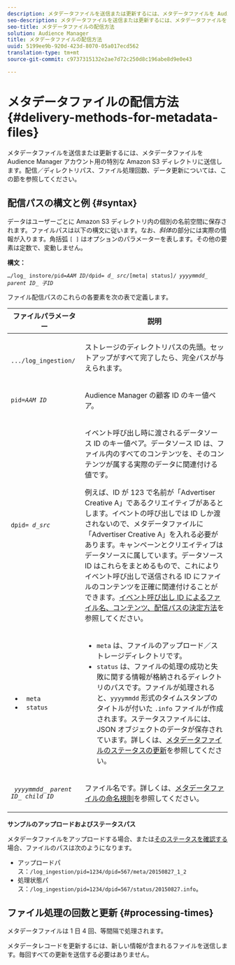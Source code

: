 ```yaml
---
description: メタデータファイルを送信または更新するには、メタデータファイルを Audience Manager アカウント用の特別な Amazon S3 ディレクトリに送信します。配信／ディレクトリパス、ファイル処理回数、データ更新については、この節を参照してください。
seo-description: メタデータファイルを送信または更新するには、メタデータファイルを Audience Manager アカウント用の特別な Amazon S3 ディレクトリに送信します。配信／ディレクトリパス、ファイル処理回数、データ更新については、この節を参照してください。
seo-title: メタデータファイルの配信方法
solution: Audience Manager
title: メタデータファイルの配信方法
uuid: 5199ee9b-920d-423d-8070-05a017ecd562
translation-type: tm+mt
source-git-commit: c9737315132e2ae7d72c250d8c196abe8d9e0e43

---
```



# メタデータファイルの配信方法{#delivery-methods-for-metadata-files}

メタデータファイルを送信または更新するには、メタデータファイルを Audience Manager アカウント用の特別な Amazon S3 ディレクトリに送信します。配信／ディレクトリパス、ファイル処理回数、データ更新については、この節を参照してください。

## 配信パスの構文と例 {#syntax}

データはユーザーごとに Amazon S3 ディレクトリ内の個別の名前空間に保存されます。ファイルパスは以下の構文に従います。なお、*斜体*&#x200B;の部分には実際の情報が入ります。角括弧 `[ ]` はオプションのパラメーターを表します。その他の要素は定数で、変動しません。

**構文：**
<pre><code>…/log_ instore/pid=<i>AAM ID</i>/dpid= <i>d_ src</i>/[meta| status]/ <i>yyyymmdd</i>_ <i>parent ID</i>_ <i>子ID</i></code></pre>

ファイル配信パスのこれらの各要素を次の表で定義します。

<table id="table_E3DB873D4CB3479AA7173838EB9898CE"> 
 <thead> 
  <tr> 
   <th colname="col1" class="entry"> ファイルパラメーター </th> 
   <th colname="col2" class="entry"> 説明 </th> 
  </tr> 
 </thead>
 <tbody> 
  <tr> 
   <td colname="col1"> <p> <code> .../log_ingestion/</code> </p> </td> 
   <td colname="col2"> <p>ストレージのディレクトリパスの先頭。セットアップがすべて完了したら、完全パスが与えられます。 </p> </td> 
  </tr> 
  <tr> 
   <td colname="col1"> <p> <code>pid=<i>AAM ID</i></code> </p> </td> 
   <td colname="col2"> <p><span class="keyword">Audience Manager</span> の顧客 ID のキー値ペア。 </p> </td> 
  </tr> 
  <tr> 
   <td colname="col1"> <p> <code>dpid=<i> d_src</i></code> </p> </td> 
   <td colname="col2"> <p>イベント呼び出し時に渡されるデータソース ID のキー値ペア。データソース ID は、ファイル内のすべてのコンテンツを、そのコンテンツが属する実際のデータに関連付ける値です。 </p> <p>例えば、ID が 123 で名前が「Advertiser Creative A」であるクリエイティブがあるとします。イベントの呼び出しでは ID しか渡されないので、メタデータファイルに「Advertiser Creative A」を入れる必要があります。キャンペーンとクリエイティブはデータソースに属しています。データソース ID はこれらをまとめるもので、これによりイベント呼び出しで送信される ID にファイルのコンテンツを正確に関連付けることができます。<a href="../../../reporting/audience-optimization-reports/metadata-files-intro/metadata-file-overview.md#how-ids-shape-file-names">イベント呼び出し ID によるファイル名、コンテンツ、配信パスの決定方法</a>を参照してください。 </p> </td> 
  </tr> 
  <tr> 
   <td colname="col1"> 
    <ul id="ul_8AFA4E7FCE984789AF05EA31718F39CD"> 
     <li id="li_A493880F6ECB467DBB590226CC7A5847"> <code> meta</code> </li> 
     <li id="li_2D6DAC956D084A1DB43C9C5B2C821F87"> <code> status</code> </li> 
    </ul> </td> 
   <td colname="col2"> <p> 
     <ul id="ul_5907ADF5B20C4FEC94EF5A09BE02F2CD"> 
      <li id="li_AE70B44FEDCF4A05ADAFF4E49296F67D"> <code>meta</code> は、ファイルのアップロード／ストレージディレクトリです。 </li> 
      <li id="li_2ADEA90E01364E888CAAAB8A65A6383F"> <code>status</code> は、ファイルの処理の成功と失敗に関する情報が格納されるディレクトリのパスです。ファイルが処理されると、<code>yyyymmdd</code> 形式のタイムスタンプのタイトルが付いた <code>.info</code> ファイルが作成されます。ステータスファイルには、JSON オブジェクトのデータが保存されています。詳しくは、<a href="../../../reporting/audience-optimization-reports/metadata-files-intro/metadata-update-status.md">メタデータファイルのステータスの更新</a>を参照してください。 </li> 
     </ul> </p> </td> 
  </tr> 
  <tr> 
   <td colname="col1"> <p> <code> <i>yyyymmdd</i>_<i> parent ID</i>_<i> child ID</i></code> </p> </td> 
   <td colname="col2"> <p>ファイル名です。詳しくは、<a href="../../../reporting/audience-optimization-reports/metadata-files-intro/metadata-file-names.md">メタデータファイルの命名規則</a>を参照してください。 </p> </td> 
  </tr> 
 </tbody> 
</table>

**サンプルのアップロードおよびステータスパス**

メタデータファイルをアップロードする場合、または[そのステータスを確認する](../../../reporting/audience-optimization-reports/metadata-files-intro/metadata-update-status.md)場合、ファイルのパスは次のようになります。

* アップロードパス：`/log_ingestion/pid=1234/dpid=567/meta/20150827_1_2`
* 処理状態パス：`/log_ingestion/pid=1234/dpid=567/status/20150827.info`。

## ファイル処理の回数と更新 {#processing-times}

メタデータファイルは 1 日 4 回、等間隔で処理されます。

メタデータレコードを更新するには、新しい情報が含まれるファイルを送信します。毎回すべての更新を送信する必要はありません。
